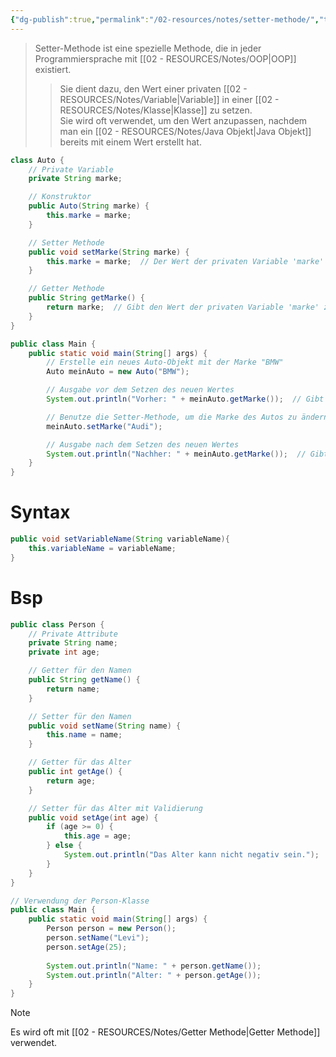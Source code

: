 ```yaml
---
{"dg-publish":true,"permalink":"/02-resources/notes/setter-methode/","tags":["code/OOP","code/java"],"noteIcon":"","updated":"2025-08-26T16:35:07.000+02:00"}
---
```


> Setter-Methode ist eine spezielle Methode, die in jeder Programmiersprache mit [[02 - RESOURCES/Notes/OOP\|OOP]] existiert.  
>> Sie dient dazu, den Wert einer privaten [[02 - RESOURCES/Notes/Variable\|Variable]] in einer [[02 - RESOURCES/Notes/Klasse\|Klasse]] zu setzen.  
>> Sie wird oft verwendet, um den Wert anzupassen, nachdem man ein [[02 - RESOURCES/Notes/Java Objekt\|Java Objekt]] bereits mit einem Wert erstellt hat.

```java
class Auto {
    // Private Variable
    private String marke;

    // Konstruktor
    public Auto(String marke) {
        this.marke = marke;
    }

    // Setter Methode
    public void setMarke(String marke) {
        this.marke = marke;  // Der Wert der privaten Variable 'marke' wird durch die Methode gesetzt
    }

    // Getter Methode
    public String getMarke() {
        return marke;  // Gibt den Wert der privaten Variable 'marke' zurück
    }
}

public class Main {
    public static void main(String[] args) {
        // Erstelle ein neues Auto-Objekt mit der Marke "BMW"
        Auto meinAuto = new Auto("BMW");

        // Ausgabe vor dem Setzen des neuen Wertes
        System.out.println("Vorher: " + meinAuto.getMarke());  // Gibt "BMW" aus

        // Benutze die Setter-Methode, um die Marke des Autos zu ändern
        meinAuto.setMarke("Audi");

        // Ausgabe nach dem Setzen des neuen Wertes
        System.out.println("Nachher: " + meinAuto.getMarke());  // Gibt "Audi" aus
    }
}
```
# Syntax
```java
public void setVariableName(String variableName){
	this.variableName = variableName;
}
```

# Bsp
```java
public class Person {
    // Private Attribute
    private String name;
    private int age;

    // Getter für den Namen
    public String getName() {
        return name;
    }

    // Setter für den Namen
    public void setName(String name) {
        this.name = name;
    }

    // Getter für das Alter
    public int getAge() {
        return age;
    }

    // Setter für das Alter mit Validierung
    public void setAge(int age) {
        if (age >= 0) {
            this.age = age;
        } else {
            System.out.println("Das Alter kann nicht negativ sein.");
        }
    }
}

// Verwendung der Person-Klasse
public class Main {
    public static void main(String[] args) {
        Person person = new Person();
        person.setName("Levi");
        person.setAge(25);
        
        System.out.println("Name: " + person.getName());
        System.out.println("Alter: " + person.getAge());
    }
}
```


>[!note] 
>Es wird oft mit [[02 - RESOURCES/Notes/Getter Methode\|Getter Methode]] verwendet.